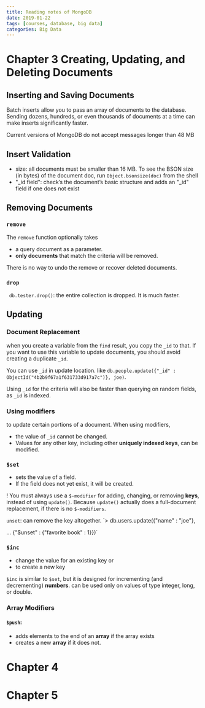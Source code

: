 ```yaml
---
title: Reading notes of MongoDB
date: 2019-01-22
tags: [courses, database, big data]
categories: Big Data
---
```



# Chapter 3 Creating, Updating, and Deleting Documents

## Inserting and Saving Documents
Batch inserts allow you to pass an array of documents to the database. Sending dozens, hundreds, or even thousands of documents at a time can make inserts significantly faster.

Current versions of MongoDB do not accept messages longer than 48 MB
## Insert Validation
- size: all documents must be smaller than 16 MB. To see the BSON size (in bytes) of the document doc, run `Object.bsonsize(doc)` from the shell
- "_id field": check’s the document’s basic structure and adds an "_id" field if one does not exist

## Removing Documents
### `remove`
The `remove` function optionally takes
- a query document as a parameter. 
- **only documents** that match the criteria will be removed.

There is no way to undo the remove or recover deleted documents.

### `drop`
` db.tester.drop()`: the entire collection is dropped. It is much faster.

## Updating
### Document Replacement
when you create a variable from the `find` result, you copy the `_id` to that. If you want to use this variable to update documents, you should avoid creating a duplicate `_id`.

You can use `_id` in update location. like `db.people.update({"_id" : ObjectId("4b2b9f67a1f631733d917a7c")}, joe)`. 

Using `_id` for the criteria will also be faster than querying on random fields, as `_id` is indexed. 

### Using modifiers
to update certain portions of a document.
When using modifiers, 
- the value of `_id` cannot be changed.
- Values for any other key, including other **uniquely indexed keys**, can be modified.

### `$set`
- sets the value of a field. 
- If the field does not yet exist, it will be created. 

! You must always use a `$-modifier` for adding, changing, or removing **keys**, instead of using `update()`. Because `update()` actually does a full-document replacement, if there is no `$-modifiers`.


`unset`:  can remove the key altogether. 
`> db.users.update({"name" : "joe"},

... {"$unset" : {"favorite book" : 1}})`

### `$inc`
- change the value for an existing key or 
- to create a new key 

`$inc` is similar to `$set`, but it is designed for incrementing (and decrementing) **numbers**.  can be used only on values of type integer, long, or double.

### Array Modifiers
#### `$push`: 
- adds elements to the end of an **array** if the array exists 
- creates a new **array** if it does not.


# Chapter 4
# Chapter 5
